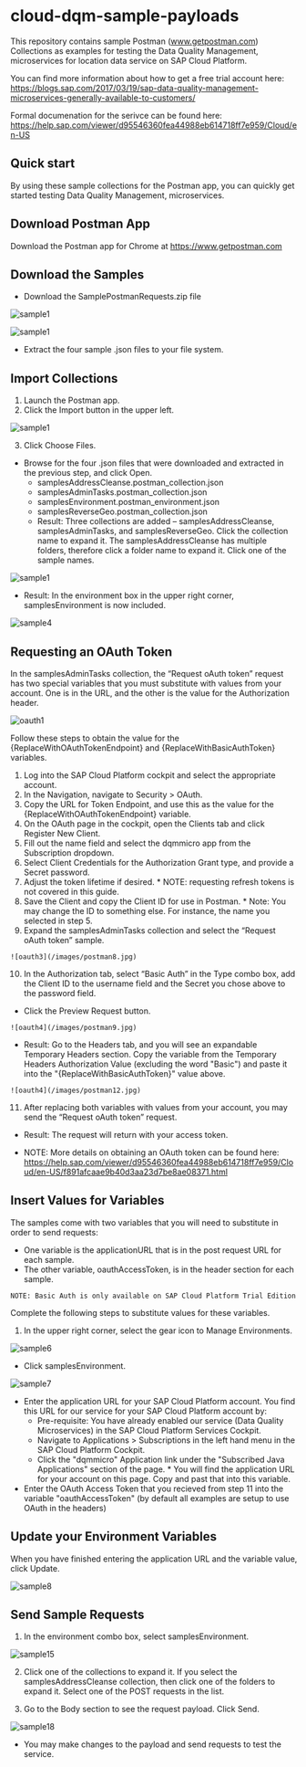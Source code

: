 # cloud-dqm-sample-payloads
This repository contains sample Postman (www.getpostman.com) Collections as examples for testing the Data Quality Management, microservices for location data service on SAP Cloud Platform. 

You can find more information about how to get a free trial account here:
https://blogs.sap.com/2017/03/19/sap-data-quality-management-microservices-generally-available-to-customers/

Formal documenation for the serivce can be found here: https://help.sap.com/viewer/d95546360fea44988eb614718ff7e959/Cloud/en-US


Quick start
-----------

By using these sample collections for the Postman app, you can quickly get started testing Data Quality Management, microservices.

Download Postman App
--------------------

Download the Postman app for Chrome at https://www.getpostman.com

Download the Samples
--------------------
* Download the SamplePostmanRequests.zip file 

![sample1](/images/postmanFirst.jpg)

![sample1](/images/postmanSecond.jpg)

* Extract the four sample .json files to your file system.

Import Collections
------------------
1. Launch the Postman app.
2. Click the Import button in the upper left.

![sample1](/images/postman1.jpg)

3. Click Choose Files.

* Browse for the four .json files that were downloaded and extracted in the previous step, and click Open.
    * samplesAddressCleanse.postman_collection.json
    * samplesAdminTasks.postman_collection.json
    * samplesEnvironment.postman_environment.json
    * samplesReverseGeo.postman_collection.json
    * Result: Three collections are added – samplesAddressCleanse, samplesAdminTasks, and samplesReverseGeo. 
    Click the collection name to expand it. The samplesAddressCleanse has multiple folders, therefore click a folder name to expand it. 
    Click one of the sample names.

![sample1](/images/postman3.jpg)

* Result: In the environment box in the upper right corner, samplesEnvironment is now included.

![sample4](/images/postman4.jpg)


Requesting an OAuth Token
--------------------------------------
In the samplesAdminTasks collection, the “Request oAuth token” request has two special variables that you must substitute with values from your account. One is in the URL, and the other is the value for the Authorization header.

![oauth1](/images/postman6.jpg)

 Follow these steps to obtain the value for the {ReplaceWithOAuthTokenEndpoint} and {ReplaceWithBasicAuthToken} variables.
   1. Log into the SAP Cloud Platform cockpit and select the appropriate account.
   2. In the Navigation, navigate to Security > OAuth.
   3. Copy the URL for Token Endpoint, and use this as the value for the {ReplaceWithOAuthTokenEndpoint} variable.
   4. On the OAuth page in the cockpit, open the Clients tab and click Register New Client.
   5. Fill out the name field and select the dqmmicro app from the Subscription dropdown.
   6. Select Client Credentials for the Authorization Grant type, and provide a Secret password.
   7. Adjust the token lifetime if desired.
     * NOTE: requesting refresh tokens is not covered in this guide.
   8. Save the Client and copy the Client ID for use in Postman.
     * Note: You may change the ID to something else. For instance, the name you selected in step 5. 
   9. Expand the samplesAdminTasks collection and select the “Request oAuth token” sample.

    ![oauth3](/images/postman8.jpg)

   10. In the Authorization tab, select “Basic Auth” in the Type combo box, add the Client ID to the username field and the Secret you chose above to the password field.
   * Click the Preview Request button.

    ![oauth4](/images/postman9.jpg)

   * Result: Go to the Headers tab, and you will see an expandable Temporary Headers section. Copy the variable from the Temporary Headers Authorization Value (excluding the word "Basic") and paste it into the "{ReplaceWithBasicAuthToken}" value above. 
   
    ![oauth4](/images/postman12.jpg)
   
   11. After replacing both variables with values from your account, you may send the “Request oAuth token” request.
   
   * Result: The request will return with your access token. 
   
   
   *  NOTE:  More details on obtaining an OAuth token can be found here:  https://help.sap.com/viewer/d95546360fea44988eb614718ff7e959/Cloud/en-US/f891afcaae9b40d3aa23d7be8ae08371.html



Insert Values for Variables
---------------------------
The samples come with two variables that you will need to substitute in order to send requests:
* One variable is the applicationURL that is in the post request URL for each sample.
* The other variable, oauthAccessToken, is in the header section for each sample. 
```
NOTE: Basic Auth is only available on SAP Cloud Platform Trial Edition
```

Complete the following steps to substitute values for these variables.

1. In the upper right corner, select the gear icon to Manage Environments.

![sample6](/images/postman10.jpg)

* Click samplesEnvironment.

![sample7](/images/postman11.jpg)

* Enter the application URL for your SAP Cloud Platform account. You find this URL for our service for your SAP Cloud Platform account by:
   *  Pre-requisite: You have already enabled our service (Data Quality Microservices) in the SAP Cloud Platform Services Cockpit.
   *  Navigate to Applications > Subscriptions in the left hand menu in the SAP Cloud Platform Cockpit.
     * Click the "dqmmicro" Application link under the "Subscribed Java Applications" section of the page. 
      *  You will find the application URL for your account on this page.  Copy and past that into this variable. 
* Enter the OAuth Access Token that you recieved from step 11 into the variable "oauthAccessToken" (by default all examples are setup to use OAuth in the headers)

Update your Environment Variables
---------------------------------

When you have finished entering the application URL and the variable value, click Update.

![sample8](/images/sample8.jpg)


Send Sample Requests
--------------------

1. In the environment combo box, select samplesEnvironment.

![sample15](/images/postman4.jpg)

2. Click one of the collections to expand it. If you select the samplesAddressCleanse collection, then click one of the folders to expand it. Select one of the POST requests in the list.

3. Go to the Body section to see the request payload. Click Send.

![sample18](/images/sample18.jpg)

* You may make changes to the payload and send requests to test the service.
